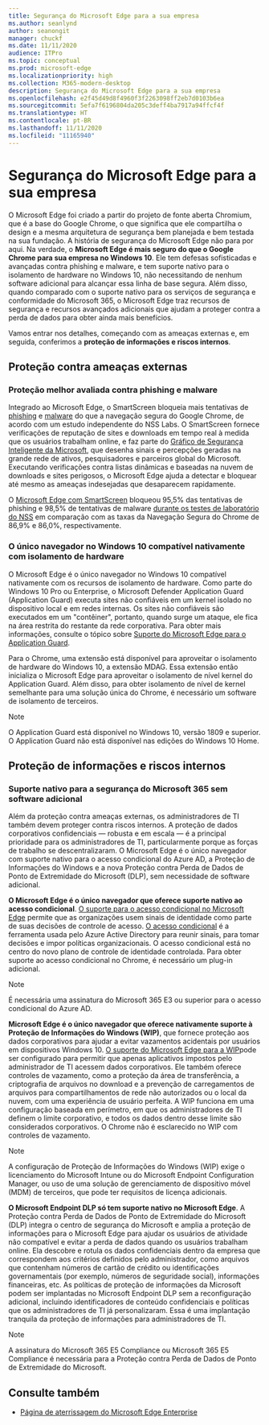 ```yaml
---
title: Segurança do Microsoft Edge para a sua empresa
ms.author: seanlynd
author: seanongit
manager: chuckf
ms.date: 11/11/2020
audience: ITPro
ms.topic: conceptual
ms.prod: microsoft-edge
ms.localizationpriority: high
ms.collection: M365-modern-desktop
description: Segurança do Microsoft Edge para a sua empresa
ms.openlocfilehash: e2f45d49d8f4960f3f2263098ff2eb7d0103b6ea
ms.sourcegitcommit: 5efa7f6196804da205c3deff4ba7917a94ffcf4f
ms.translationtype: HT
ms.contentlocale: pt-BR
ms.lasthandoff: 11/11/2020
ms.locfileid: "11165940"
---
```

# Segurança do Microsoft Edge para a sua empresa

O Microsoft Edge foi criado a partir do projeto de fonte aberta Chromium, que é a base do Google Chrome, o que significa que ele compartilha o design e a mesma arquitetura de segurança bem planejada e bem testada na sua fundação. A história de segurança do Microsoft Edge não para por aqui. Na verdade, o **Microsoft Edge é mais seguro do que o Google Chrome para sua empresa no Windows 10**. Ele tem defesas sofisticadas e avançadas contra phishing e malware, e tem suporte nativo para o isolamento de hardware no Windows 10, não necessitando de nenhum software adicional para alcançar essa linha de base segura. Além disso, quando comparado com o suporte nativo para os serviços de segurança e conformidade do Microsoft 365, o Microsoft Edge traz recursos de segurança e recursos avançados adicionais que ajudam a proteger contra a perda de dados para obter ainda mais benefícios.

Vamos entrar nos detalhes, começando com as ameaças externas e, em seguida, conferimos a **proteção de informações e riscos internos**.

## Proteção contra ameaças externas

### Proteção melhor avaliada contra phishing e malware

Integrado ao Microsoft Edge, o SmartScreen bloqueia mais tentativas de [phishing](https://edgeconsumerproduction.blob.core.windows.net/hostingdocs/NSS_Labs_Browser_Phishing_Report_Q2_2020.pdf) e [malware](https://edgeconsumerproduction.blob.core.windows.net/hostingdocs/NSS_Labs_Browser_Malware_Report_Q2_2020.pdf) do que a navegação segura do Google Chrome, de acordo com um estudo independente do NSS Labs. O SmartScreen fornece verificações de reputação de sites e downloads em tempo real à medida que os usuários trabalham online, e faz parte do [Gráfico de Segurança Inteligente da Microsoft](https://www.microsoft.com/microsoft-365/windows/intelligent-security), que desenha sinais e percepções geradas na grande rede de ativos, pesquisadores e parceiros global do Microsoft. Executando verificações contra listas dinâmicas e baseadas na nuvem de downloads e sites perigosos, o Microsoft Edge ajuda a detectar e bloquear até mesmo as ameaças indesejadas que desaparecem rapidamente.  

O [Microsoft Edge com SmartScreen](https://docs.microsoft.com//DeployEdge/microsoft-edge-security-smartscreen) bloqueou 95,5% das tentativas de phishing e 98,5% de tentativas de malware [durante os testes de laboratório do NSS](https://www.nsslabs.com/tested-technologies/web-browser-security-wbs/) em comparação com as taxas da Navegação Segura do Chrome de 86,9% e 86,0%, respectivamente.

### O único navegador no Windows 10 compatível nativamente com isolamento de hardware

O Microsoft Edge é o único navegador no Windows 10 compatível nativamente com os recursos de isolamento de hardware. Como parte do Windows 10 Pro ou Enterprise, o Microsoft Defender Application Guard (Application Guard) executa sites não confiáveis em um kernel isolado no dispositivo local e em redes internas. Os sites não confiáveis são executados em um "contêiner", portanto, quando surge um ataque, ele fica na área restrita do restante da rede corporativa. Para obter mais informações, consulte o tópico sobre [Suporte do Microsoft Edge para o Application Guard](https://docs.microsoft.com/DeployEdge/microsoft-edge-security-windows-defender-application-guard).

Para o Chrome, uma extensão está disponível para aproveitar o isolamento de hardware do Windows 10, a extensão MDAG. Essa extensão então inicializa o Microsoft Edge para aproveitar o isolamento de nível kernel do Application Guard. Além disso, para obter isolamento de nível de kernel semelhante para uma solução única do Chrome, é necessário um software de isolamento de terceiros.

> [!NOTE]
> O Application Guard está disponível no Windows 10, versão 1809 e superior. O Application Guard não está disponível nas edições do Windows 10 Home.

## Proteção de informações e riscos internos

### Suporte nativo para a segurança do Microsoft 365 sem software adicional

Além da proteção contra ameaças externas, os administradores de TI também devem proteger contra riscos internos. A proteção de dados corporativos confidenciais — robusta e em escala — é a principal prioridade para os administradores de TI, particularmente porque as forças de trabalho se descentralizaram. O Microsoft Edge é o único navegador com suporte nativo para o acesso condicional do Azure AD, a Proteção de Informações do Windows e a nova Proteção contra Perda de Dados de Ponto de Extremidade do Microsoft (DLP), sem necessidade de software adicional.

**O Microsoft Edge é o único navegador que oferece suporte nativo ao acesso condicional**. [O suporte para o acesso condicional no Microsoft Edge](ms-edge-security-conditional-access.md) permite que as organizações usem sinais de identidade como parte de suas decisões de controle de acesso. [O acesso condicional](https://docs.microsoft.com/azure/active-directory/conditional-access/overview) é a ferramenta usada pelo Azure Active Directory para reunir sinais, para tomar decisões e impor políticas organizacionais. O acesso condicional está no centro do novo plano de controle de identidade controlada. Para obter suporte ao acesso condicional no Chrome, é necessário um plug-in adicional.

> [!NOTE]
> É necessária uma assinatura do Microsoft 365 E3 ou superior para o acesso condicional do Azure AD.

**Microsoft Edge é o único navegador que oferece nativamente suporte à Proteção de Informações do Windows (WIP)**, que fornece proteção aos dados corporativos para ajudar a evitar vazamentos acidentais por usuários em dispositivos Windows 10. [O suporte do Microsoft Edge para a WIP](https://docs.microsoft.com/DeployEdge/microsoft-edge-security-windows-information-protection)pode ser configurado para permitir que apenas aplicativos impostos pelo administrador de TI acessem dados corporativos. Ele também oferece controles de vazamento, como a proteção da área de transferência, a criptografia de arquivos no download e a prevenção de carregamentos de arquivos para compartilhamentos de rede não autorizados ou o local da nuvem, com uma experiência de usuário perfeita. A WIP funciona em uma configuração baseada em perímetro, em que os administradores de TI definem o limite corporativo, e todos os dados dentro desse limite são considerados corporativos. O Chrome não é esclarecido no WIP com controles de vazamento.

> [!NOTE]
> A configuração de Proteção de Informações do Windows (WIP) exige o licenciamento do Microsoft Intune ou do Microsoft Endpoint Configuration Manager, ou uso de uma solução de gerenciamento de dispositivo móvel (MDM) de terceiros, que pode ter requisitos de licença adicionais.

**O Microsoft Endpoint DLP só tem suporte nativo no Microsoft Edge**. A Proteção contra Perda de Dados de Ponto de Extremidade do Microsoft (DLP) integra o centro de segurança do Microsoft e amplia a proteção de informações para o Microsoft Edge para ajudar os usuários de atividade não compatível e evitar a perda de dados quando os usuários trabalham online. Ela descobre e rotula os dados confidenciais dentro da empresa que correspondem aos critérios definidos pelo administrador, como arquivos que contenham números de cartão de crédito ou identificações governamentais (por exemplo, números de seguridade social), informações financeiras, etc. As políticas de proteção de informações da Microsoft podem ser implantadas no Microsoft Endpoint DLP sem a reconfiguração adicional, incluindo identificadores de conteúdo confidenciais e políticas que os administradores de TI já personalizaram. Essa é uma implantação tranquila da proteção de informações para administradores de TI.

> [!NOTE]
> A assinatura do Microsoft 365 E5 Compliance ou Microsoft 365 E5 Compliance é necessária para a Proteção contra Perda de Dados de Ponto de Extremidade do Microsoft.

## Consulte também

- [Página de aterrissagem do Microsoft Edge Enterprise](https://aka.ms/EdgeEnterprise)
